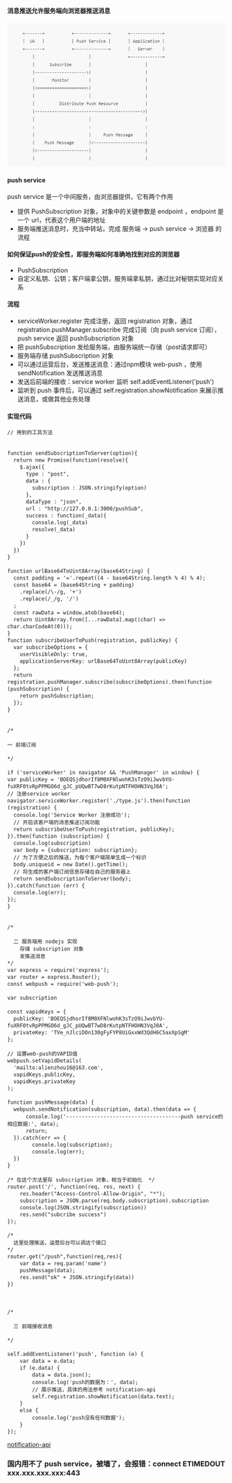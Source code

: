 #### 消息推送允许服务端向浏览器推送消息

<img src="https://github.com/HanLess/pwa-analysis/blob/master/imgs/pushFlow.png" />

#### push service

push service 是一个中间服务，由浏览器提供，它有两个作用

<ul>
  <li>提供 PushSubscription 对象，对象中的关键参数是 endpoint ，endpoint 是一个 url，代表这个用户端的地址</li>
  <li>服务端推送消息时，充当中转站，完成 服务端 -> push service -> 浏览器 的流程 </li> 
</ul>

#### 如何保证push的安全性，即服务端如何准确地找到对应的浏览器

<ul>
  <li>PushSubscription</li>
  <li>自定义私钥、公钥；客户端拿公钥，服务端拿私钥，通过比对秘钥实现对应关系</li> 
</ul>

#### 流程

<ul>
  <li>
    serviceWorker.register 完成注册，返回 registration 对象，通过 registration.pushManager.subscribe 完成订阅（向 push service 订阅），push service 返回 pushSubscription 对象
  </li>
  <li>把 pushSubscription 发给服务端，由服务端统一存储（post请求即可）</li>
  <li>服务端存储 pushSubscription 对象</li>
  <li>可以通过运营后台，发送推送消息：通过npm模块 web-push ，使用 sendNotification 发送推送消息</li>
  <li>发送后前端的接收：service worker 监听 self.addEventListener('push')</li>
  <li>监听到 push 事件后，可以通过 self.registration.showNotification 来展示推送消息，或做其他业务处理</li>
</ul>

#### 实现代码

```
// 用到的工具方法


function sendSubscriptionToServer(option){
  return new Promise(function(resolve){
    $.ajax({
      type : "post",
      data : {
        subscription : JSON.stringify(option)
      },
      dataType : "json",
      url : "http://127.0.0.1:3000/pushSub",
      success : function(_data){
        console.log(_data)
        resolve(_data)
      }
    })
  })
}

function urlBase64ToUint8Array(base64String) {
  const padding = '='.repeat((4 - base64String.length % 4) % 4);
  const base64 = (base64String + padding)
    .replace(/\-/g, '+')
    .replace(/_/g, '/')
  ;
  const rawData = window.atob(base64);
  return Uint8Array.from([...rawData].map((char) => char.charCodeAt(0)));
}
function subscribeUserToPush(registration, publicKey) {
  var subscribeOptions = {
    userVisibleOnly: true,
    applicationServerKey: urlBase64ToUint8Array(publicKey)
  }; 
  return registration.pushManager.subscribe(subscribeOptions).then(function (pushSubscription) {
    return pushSubscription;
  });
}


/* 

一 前端订阅 

*/

if ('serviceWorker' in navigator && 'PushManager' in window) {
var publicKey = 'BOEQSjdhorIf8M0XFNlwohK3sTzO9iJwvbYU-fuXRF0tvRpPPMGO6d_gJC_pUQwBT7wD8rKutpNTFHOHN3VqJ0A';
// 注册service worker
navigator.serviceWorker.register('./type.js').then(function (registration) {
  console.log('Service Worker 注册成功');
  // 开启该客户端的消息推送订阅功能
  return subscribeUserToPush(registration, publicKey);
}).then(function (subscription) {
  console.log(subscription)
  var body = {subscription: subscription};
  // 为了方便之后的推送，为每个客户端简单生成一个标识
  body.uniqueid = new Date().getTime();
  // 将生成的客户端订阅信息存储在自己的服务器上
  return sendSubscriptionToServer(body);
}).catch(function (err) {
  console.log(err);
});
}
  
  
/*

  二 服务端用 nodejs 实现
    存储 subscription 对象
    发推送消息
*/
var express = require('express');
var router = express.Router();
const webpush = require('web-push');

var subscription 

const vapidKeys = {
  publicKey: 'BOEQSjdhorIf8M0XFNlwohK3sTzO9iJwvbYU-fuXRF0tvRpPPMGO6d_gJC_pUQwBT7wD8rKutpNTFHOHN3VqJ0A',
  privateKey: 'TVe_nJlciDOn130gFyFYP8UiGxxWd3QdH6C5axXpSgM'
};

// 设置web-push的VAPID值
webpush.setVapidDetails(
  'mailto:alienzhou16@163.com',
  vapidKeys.publicKey,
  vapidKeys.privateKey
);

function pushMessage(data) {
  webpush.sendNotification(subscription, data).then(data => {
      console.log('-------------------------------------push service的相应数据:', data);
      return;
  }).catch(err => {
        console.log(subscription);
        console.log(err);
  })
}

/* 在这个方法里存 subscription 对象，相当于初始化  */
router.post('/', function(req, res, next) {
    res.header("Access-Control-Allow-Origin", "*");
    subscription = JSON.parse(req.body.subscription).subscription
    console.log(JSON.stringify(subscription))
    res.send("subcribe success")
});

/*
  这里处理推送，运营后台可以调这个接口
*/
router.get("/push",function(req,res){
    var data = req.param('name')
    pushMessage(data);
    res.send("ok" + JSON.stringify(data))
})



/*

  三 前端接收消息

*/

self.addEventListener('push', function (e) {
    var data = e.data;
    if (e.data) {
        data = data.json();
        console.log('push的数据为：', data);
        // 展示推送，具体的用法参考 notification-api
        self.registration.showNotification(data.text);        
    } 
    else {
        console.log('push没有任何数据');
    }
});
```

<a href="https://github.com/HanLess/pwa-analysis/blob/master/notification-api.md">notification-api</a>

### 国内用不了 push service，被墙了，会报错：connect ETIMEDOUT xxx.xxx.xxx.xxx:443 




